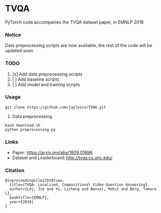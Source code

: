 # TVQA
PyTorch code accompanies the TVQA dataset paper, in EMNLP 2018

### Notice
Data preprocessing scripts are now available, the rest of the code will be updated soon.


### TODO
1. [x] Add data preprocessing scripts
2. [ ] Add baseline scripts
3. [ ] Add model and training scripts


### Usage
```
git clone https://github.com/jayleicn/TVQA.git
```

1. Data preprocessing
```
bash download.sh
python preprocessing.py
```



### Links
- Paper: https://arxiv.org/abs/1809.01696
- Dataset and Leaderboard: http://tvqa.cs.unc.edu/


### Citation
```
@inproceedings{lei2018tvqa,
  title={TVQA: Localized, Compositional Video Question Answering},
  author={Lei, Jie and Yu, Licheng and Bansal, Mohit and Berg, Tamara L},
  booktitle={EMNLP},
  year={2018}
}
```



